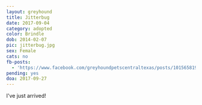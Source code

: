 ```yaml
---
layout: greyhound
title: Jitterbug
date: 2017-09-04
category: adopted
color: Brindle
dob: 2014-02-07
pic: jitterbug.jpg
sex: Female
cats: no
fb-posts:
  - 'https://www.facebook.com/greyhoundpetscentraltexas/posts/10156581972673572:0'
pending: yes
doa: 2017-09-27
---
```


I've just arrived!
